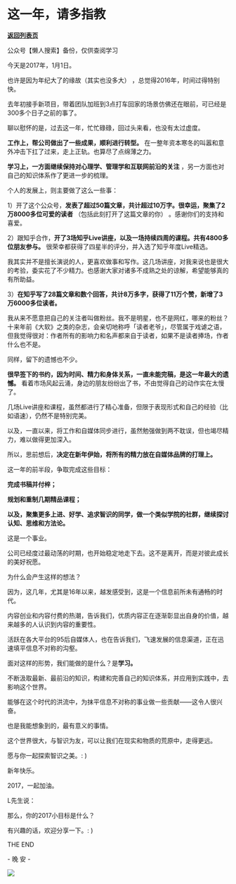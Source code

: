 # 这一年，请多指教

[**返回列表页**](/gzh/L先生说)

公众号【懒人搜索】备份，仅供查阅学习

  

今天是2017年，1月1日。  

  

也许是因为年纪大了的缘故（其实也没多大） ，总觉得2016年，时间过得特别快。

  

去年初接手新项目，带着团队加班到3点打车回家的场景仿佛还在眼前，可已经是300多个日子之前的事了。

  

聊以慰怀的是，过去这一年，忙忙碌碌，回过头来看，也没有太过虚度。

  

**工作上，帮公司做出了一些成果，顺利进行转型。** 在一整年资本寒冬的叫嚣和意外冲击下扛了过来，走上正轨。也算尽了点绵薄之力。

  

**学习上，一方面继续保持对心理学、管理学和互联网前沿的关注** ，另一方面也对自己的知识体系作了更进一步的梳理。

  

个人的发展上，则主要做了这么一些事：

  

1）开了这个公众号，**发表了超过50篇文章，共计超过10万字。很幸运，聚集了2万8000多位可爱的读者** （包括此刻打开了这篇文章的你）
。感谢你们的支持和喜爱。

  

2）跟知乎合作，**开了3场知乎Live讲座，以及一场持续四周的课程。共有4800多位朋友参与。**
很荣幸都获得了四星半的评分，并入选了知乎年度Live精选。

  

我其实并不是擅长演说的人，更喜欢做事和写作。这几场讲座，对我来说也是很大的考验，委实花了不少精力。也感谢大家对诸多不成熟之处的谅解，希望能够真的有所助益。

  

3）**在知乎写了28篇文章和数个回答，共计8万多字，获得了11万个赞，新增了3万6000多位读者。**

  

我从来不愿意把自己的关注者叫做粉丝。我不是明星，也不是网红，哪来的粉丝？十来年前《大软》之类的杂志，会亲切地称呼「读者老爷」，尽管属于戏谑之语，但我觉得很对：作者所有的影响力和名声都来自于读者，如果不是读者捧场，作者什么也不是。

  

同样，留下的遗憾也不少。  

  

**很早签下的书约，因为时间、精力和身体关系，一直未能完稿，是这一年最大的遗憾。** 看着市场风起云涌，身边的朋友纷纷出了书，不由觉得自己的动作实在太慢了。

  

几场Live讲座和课程，虽然都进行了精心准备，但限于表现形式和自己的经验（比如语速），仍然不是特别完美。

  

以及，一直以来，将工作和自媒体同步进行，虽然勉强做到两不耽误，但也竭尽精力，难以做得更加深入。

  

所以，思前想后，**决定在新年伊始，将所有的精力放在自媒体品牌的打理上。**

  

这一年的前半段，争取完成这些目标：

**完成书稿并付梓；**

**规划和重制几期精品课程；**

**以及，聚集更多上进、好学、追求智识的同学，做一个类似学院的社群，继续探讨认知、思维和方法论。**

  

这是一个事业。  

  

公司已经度过最动荡的时期，也开始稳定地走下去。这不是离开，而是对彼此成长的美好祝愿。  

  

为什么会产生这样的想法？

  

因为，这几年，尤其是16年以来，越发感受到，这是一个信息前所未有通畅的时代。

  

内容创业和内容付费的热潮，告诉我们，优质内容正在逐渐彰显出自身的价值，越来越多的人认识到内容的重要性。

  

活跃在各大平台的95后自媒体人，也在告诉我们，飞速发展的信息渠道，正在迅速填平信息不对称的沟壑。

  

面对这样的形势，我们能做的是什么？是**学习。**

  

不断汲取最新、最前沿的知识，构建和完善自己的知识体系，并应用到实践中，去影响这个世界。

  

能够在这个时代的洪流中，为抹平信息不对称的事业做一些贡献——这令人很兴奋。

  

也是我能想象到的，最有意义的事情。

  

这个世界很大，与智识为友，可以让我们在现实和物质的荒原中，走得更远。

  

愿与你一起探索智识之美。: )

  

  

新年快乐。

  

2017，一起加油。

  

  

L先生说：

那么，你的2017小目标是什么？

有兴趣的话，欢迎分享一下。: )

  

  

  

THE END

\- 晚 安 -

  

![](http://mmbiz.qpic.cn/mmbiz_png/yWXmuSFeCk08RCNWDh5B0MsQbSFU5cpPKicfbGCFbk2bqhRTrPiaylLL3aARBwFYn0ElpCasKPlJGw3ib0g7NTgbQ/0?wx_fmt=gif)  

  
  

  

  

